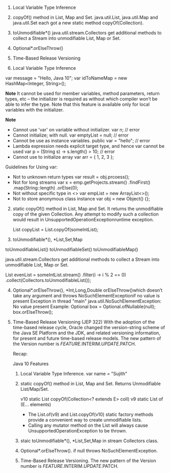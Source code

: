 


1. Local Variable Type Inference
2. copyOf() method in List, Map and Set.
java.util.List, java.util.Map and java.util.Set each got a new static method copyOf(Collection).
3. toUnmodifiable*()
java.util.stream.Collectors get additional methods to collect a Stream into unmodifiable List, Map or Set.
4. Optional*.orElseThrow()
5. Time-Based Release Versioning

1. Local Variable Type Inference

var message = "Hello, Java 10";
var idToNameMap = new HashMap<Integer, String>();

**Note**
It cannot be used for member variables, method parameters, return types, etc – the initializer is required as without which compiler won’t be able to infer the type.
Note that this feature is available only for local variables with the initializer.

**Note**
- Cannot use 'var' on variable without initializer.
	var n;	// error
- Cannot initialize; with null.
	var emptyList = null;	// error
- Cannot be use as instance variables.
	public var = "hello";	// error
- Lambda expression needs explicit target type, and hence var cannot be used
	var p = (String s) -> s.length() > 10; // error
- Cannot use to initialize array
	var arr = { 1, 2, 3 };

Guidelines for Using var:
- Not to unknown return types
	var result = obj.prcoess();
- Not for long streams
	var x = emp.getProjects.stream()
  .findFirst()
  .map(String::length)
  .orElse(0);
- Not without specific type in <>
	var empList = new ArrayList<>();
- Not to store anonymous class instance
	var obj = new Object() {};



2. static copyOf() method in List, Map and Set.
	It returns the unmodifiable copy of the given Collection.
	Any attempt to modify such a collection would result in UnsupportedOperationExceptionruntime exception.
	
	List<Integer> copyList = List.copyOf(someIntList);
	
	
	
3. toUnmodifiable*(), *List,Set,Map

toUnmodifiableList()
toUnmodifiableSet()
toUnmodifiableMap()

java.util.stream.Collectors get additional methods to collect a Stream into unmodifiable List, Map or Set.

List<Integer> evenList = someIntList.stream()
      .filter(i -> i % 2 == 0)
      .collect(Collectors.toUnmodifiableList());



4. Optional*.orElseThrow(), *Int,Long,Double
	orElseThrow()which doesn’t take any argument and throws NoSuchElementExceptionif no value is present
	Exception in thread "main" java.util.NoSuchElementException: No value present
	Example: 
	Optional<Object> box = Optional.ofNullable(null);
	box.orElseThrow();
	
	
5. Time-Based Release Versioning (JEP 322)
	With the adoption of the time-based release cycle, Oracle changed the version-string scheme of the Java SE Platform and the JDK, and related versioning information, for present and future time-based release models. The new pattern of the Version number is $FEATURE.$INTERIM.$UPDATE.$PATCH.


Recap:

Java 10 Features

1. Local Variable Type Inference. var name = "Sujith"
2. static copyOf() method in List, Map and Set. Returns Unmodifiable List/Map/Set.
	
	v10 static <E> List<E>	copyOf​(Collection<? extends E> coll)
	v9 	static <E> List<E> of​(E... elements)
	
	- The List.of(v9) and List.copyOf(v10) static factory methods provide a convenient way to create unmodifiable lists.
	- Calling any mutator method on the List will always cause UnsupportedOperationException to be thrown.
	
3. staic toUnmodifiable*(), *List,Set,Map in stream Collectors class.
4. Optional*.orElseThrow(). if null throws NoSuchElementException.
5. Time-Based Release Versioning.
	The new pattern of the Version number is $FEATURE.$INTERIM.$UPDATE.$PATCH.